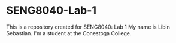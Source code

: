 # SENG8040-Lab-1
This is a repository created for SENG8040: Lab 1
My name is Libin Sebastian. I'm a student at the Conestoga College. 
